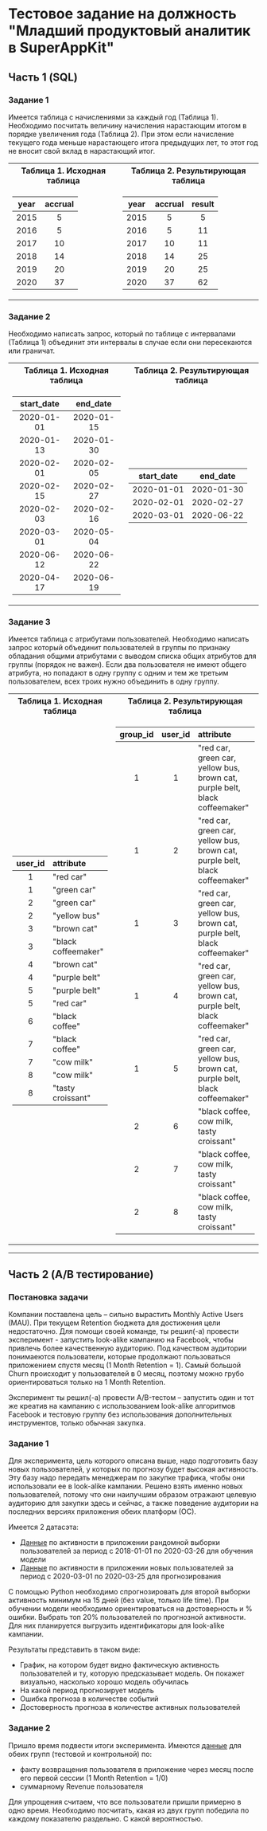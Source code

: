 # Тестовое задание на должность "Младший продуктовый аналитик в SuperAppKit"

## Часть 1 (SQL)

### Задание 1
    
Имеется таблица с начислениями за каждый год (Таблица 1). Необходимо посчитать величину начисления нарастающим итогом в порядке увеличения года (Таблица 2). При этом если начисление текущего года меньше нарастающего итога предыдущих лет, то этот год не вносит свой вклад в нарастающий итог.

<table align="center">
<tr>
    <th>Таблица 1. Исходная таблица</th>
    <th>Таблица 2. Результирующая таблица</th>
</tr>
<tr>
    <td align="center">

| year  | accrual |
|:-----:|:-------:|
| 2015  | 5       |
| 2016  | 5       |
| 2017  | 10      |
| 2018  | 14      |
| 2019  | 20      |
| 2020  | 37      |

</td>
    <td align="center">

| year  | accrual | result |
|:-----:|:-------:|:------:|
| 2015  | 5       | 5      |
| 2016  | 5       | 11     |
| 2017  | 10      | 11     |
| 2018  | 14      | 25     |
| 2019  | 20      | 25     |
| 2020  | 37      | 62     |

</td>
</tr>
</table>

### Задание 2

Необходимо написать запрос, который по таблице с интервалами (Таблица 1) объединит эти интервалы в случае если они пересекаются или граничат.

<table align="center">
<tr>
    <th>Таблица 1. Исходная таблица</th>
    <th>Таблица 2. Результирующая таблица</th>
</tr>
<tr>
    <td align="center">

| start_date | end_date   |
|:----------:|:----------:|
| 2020-01-01 | 2020-01-15 |
| 2020-01-13 | 2020-01-30 |
| 2020-02-01 | 2020-02-05 |
| 2020-02-15 | 2020-02-27 |
| 2020-02-03 | 2020-02-16 |
| 2020-03-01 | 2020-05-04 |
| 2020-06-12 | 2020-06-22 |
| 2020-04-17 | 2020-06-19 |

</td>
    <td align="center">

| start_date | end_date   |
|:----------:|:----------:|
| 2020-01-01 | 2020-01-30 |
| 2020-02-01 | 2020-02-27 |
| 2020-03-01 | 2020-06-22 |

</td>
</tr>
</table>

### Задание 3

Имеется таблица с атрибутами пользователей. Необходимо написать запрос который объединит пользователей в группы по признаку обладания общими атрибутами с выводом списка общих атрибутов для группы (порядок не важен). Если два пользователя не имеют общего атрибута, но попадают в одну группу с одним и тем же третьим пользователем, всех троих нужно объединить в одну группу.

<table align="center">
<tr>
    <th>Таблица 1. Исходная таблица</th>
    <th>Таблица 2. Результирующая таблица</th>
</tr>
<tr>
    <td align="center">

| user_id | attribute           |
|:-------:|:------------------- |
| 1       | "red car"           |
| 1       | "green car"         |
| 2       | "green car"         |
| 2       | "yellow bus"        |
| 3       | "brown cat"         |
| 3       | "black coffeemaker" |
| 4       | "brown cat"         |
| 4       | "purple belt"       |
| 5       | "purple belt"       |
| 5       | "red car"           |
| 6       | "black coffee"      |
| 7       | "black coffee"      |
| 7       | "cow milk"          |
| 8       | "cow milk"          |
| 8       | "tasty croissant"   |

</td>
    <td align="center">

| group_id | user_id | attribute                                                                   |
| :------: | :-----: | :--------                                                                   |
| 1        | 1       | "red car, green car, yellow bus, brown cat, purple belt, black coffeemaker" |
| 1        | 2       | "red car, green car, yellow bus, brown cat, purple belt, black coffeemaker" |
| 1        | 3       | "red car, green car, yellow bus, brown cat, purple belt, black coffeemaker" |
| 1        | 4       | "red car, green car, yellow bus, brown cat, purple belt, black coffeemaker" |
| 1        | 5       | "red car, green car, yellow bus, brown cat, purple belt, black coffeemaker" |
| 2        | 6       | "black coffee, cow milk, tasty croissant"                                   |
| 2        | 7       | "black coffee, cow milk, tasty croissant"                                   |
| 2        | 8       | "black coffee, cow milk, tasty croissant"                                   |


</td>
</tr>
</table>

---

## Часть 2 (A/B тестирование)

### Постановка задачи
    
Компании поставлена цель – сильно вырастить Monthly Active Users (MAU). При текущем Retention бюджета для достижения цели недостаточно. Для помощи своей команде, ты решил(-а) провести эксперимент - запустить look-alike кампанию на Facebook, чтобы привлечь более качественную аудиторию. Под качеством аудитории понимаеются пользователи, которые продолжают пользоваться приложением спустя месяц (1 Month Retention = 1). Самый большой Churn происходит у пользователей в 0 месяц, поэтому можно грубо ориентироваться только на 1 Month Retention. 

Эксперимент ты решил(-а) провести A/B-тестом – запустить один и тот же креатив на кампанию с использованием look-alike алгоритмов Facebook и тестовую группу без использования дополнительных инструментов, только обычная закупка.

### Задание 1

Для эксперимента, цель которого описана выше, надо подготовить базу новых пользователей, у которых по прогнозу будет высокая активность. Эту базу надо передать менеджерам по закупке трафика, чтобы они использовали ее в look-alike кампании. Решено взять именно новых пользователей, потому что они наилучшим образом отражают целевую аудиторию для закупки здесь и сейчас, а также поведение аудитории на последних версиях приложения обеих платформ (ОС).

Имеется 2 датасэта:
*	[Данные](https://drive.google.com/file/d/1Zp3p2JiiQsWRG7T2ZqABjBChqisoYBAW/view?usp=sharing) по активности в приложении рандомной выборки пользователей за период с 2018-01-01 по 2020-03-26 для обучения модели
*	[Данные](https://drive.google.com/file/d/1Zn6hGe1VJs_EewaIa50DI5LF2qVDWMBR/view?usp=sharing) по активности в приложении новых пользователей за период с 2020-03-01 по 2020-03-25 для прогнозирования

С помощью Python необходимо спрогнозировать для второй выборки активность минимум на 15 дней (без value, только life time). При обучении модели необходимо ориентироваться на достоверность и % ошибки. Выбрать топ 20% пользователей по прогнозной активности. Для них планируется выгрузить идентификаторы для look-alike кампании.

Результаты представить в таком виде:
* График, на котором будет видно фактическую активность пользователей и ту, которую предсказывает модель. Он покажет визуально, насколько хорошо модель обучилась
* На какой период прогнозирует модель
* Ошибка прогноза в количестве событий
* Достоверность прогноза в количестве активных пользователей

### Задание 2

Пришло время подвести итоги эксперимента. Имеются [данные](https://drive.google.com/file/d/1FcqGMpp2x9HIgeOsk5LkPJ0B5O2sry7b/view?usp=sharing) для обеих групп (тестовой и контрольной) по: 

* факту возвращения пользователя в приложение через месяц после его первой сессии (1 Month Retention = 1/0)
* суммарному Revenue пользователя

Для упрощения считаем, что все пользователи пришли примерно в одно время. Необходимо посчитать, какая из двух групп победила по каждому показателю раздельно. С какой вероятностью.
